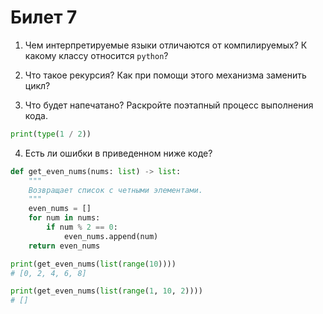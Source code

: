 # Билет 7

1. Чем интерпретируемые языки отличаются от компилируемых? К какому классу относится `python`?

2. Что такое рекурсия? Как при помощи этого механизма заменить цикл?

3. Что будет напечатано? Раскройте поэтапный процесс выполнения кода.

```python
print(type(1 / 2))
```

4. Есть ли ошибки в приведенном ниже коде?

```python
def get_even_nums(nums: list) -> list:
    """
    Возвращает список с четными элементами.
    """
    even_nums = []
    for num in nums:
        if num % 2 == 0:
            even_nums.append(num)
    return even_nums

print(get_even_nums(list(range(10))))
# [0, 2, 4, 6, 8]

print(get_even_nums(list(range(1, 10, 2))))
# []
```
